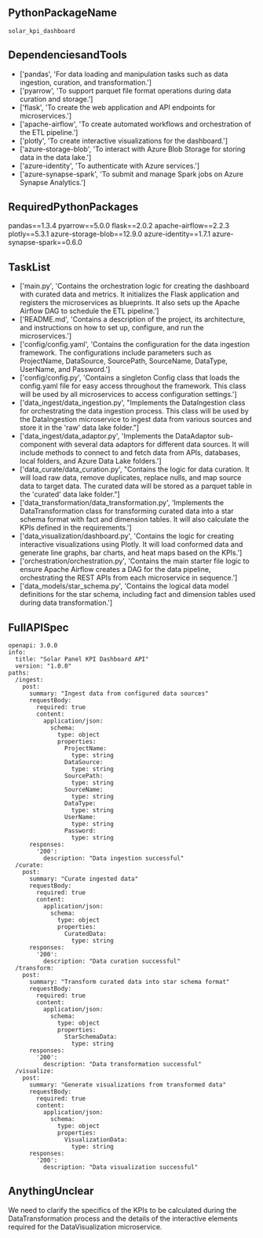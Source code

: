## PythonPackageName

```solar_kpi_dashboard```

## DependenciesandTools

- ['pandas', 'For data loading and manipulation tasks such as data ingestion, curation, and transformation.']
- ['pyarrow', 'To support parquet file format operations during data curation and storage.']
- ['flask', 'To create the web application and API endpoints for microservices.']
- ['apache-airflow', 'To create automated workflows and orchestration of the ETL pipeline.']
- ['plotly', 'To create interactive visualizations for the dashboard.']
- ['azure-storage-blob', 'To interact with Azure Blob Storage for storing data in the data lake.']
- ['azure-identity', 'To authenticate with Azure services.']
- ['azure-synapse-spark', 'To submit and manage Spark jobs on Azure Synapse Analytics.']

## RequiredPythonPackages


pandas==1.3.4
pyarrow==5.0.0
flask==2.0.2
apache-airflow==2.2.3
plotly==5.3.1
azure-storage-blob==12.9.0
azure-identity==1.7.1
azure-synapse-spark==0.6.0


## TaskList

- ['main.py', 'Contains the orchestration logic for creating the dashboard with curated data and metrics. It initializes the Flask application and registers the microservices as blueprints. It also sets up the Apache Airflow DAG to schedule the ETL pipeline.']
- ['README.md', 'Contains a description of the project, its architecture, and instructions on how to set up, configure, and run the microservices.']
- ['config/config.yaml', 'Contains the configuration for the data ingestion framework. The configurations include parameters such as ProjectName, DataSource, SourcePath, SourceName, DataType, UserName, and Password.']
- ['config/config.py', 'Contains a singleton Config class that loads the config.yaml file for easy access throughout the framework. This class will be used by all microservices to access configuration settings.']
- ['data_ingest/data_ingestion.py', "Implements the DataIngestion class for orchestrating the data ingestion process. This class will be used by the DataIngestion microservice to ingest data from various sources and store it in the 'raw' data lake folder."]
- ['data_ingest/data_adaptor.py', 'Implements the DataAdaptor sub-component with several data adaptors for different data sources. It will include methods to connect to and fetch data from APIs, databases, local folders, and Azure Data Lake folders.']
- ['data_curate/data_curation.py', "Contains the logic for data curation. It will load raw data, remove duplicates, replace nulls, and map source data to target data. The curated data will be stored as a parquet table in the 'curated' data lake folder."]
- ['data_transformation/data_transformation.py', 'Implements the DataTransformation class for transforming curated data into a star schema format with fact and dimension tables. It will also calculate the KPIs defined in the requirements.']
- ['data_visualization/dashboard.py', 'Contains the logic for creating interactive visualizations using Plotly. It will load conformed data and generate line graphs, bar charts, and heat maps based on the KPIs.']
- ['orchestration/orchestration.py', 'Contains the main starter file logic to ensure Apache Airflow creates a DAG for the data pipeline, orchestrating the REST APIs from each microservice in sequence.']
- ['data_models/star_schema.py', 'Contains the logical data model definitions for the star schema, including fact and dimension tables used during data transformation.']

## FullAPISpec


```
openapi: 3.0.0
info:
  title: "Solar Panel KPI Dashboard API"
  version: "1.0.0"
paths:
  /ingest:
    post:
      summary: "Ingest data from configured data sources"
      requestBody:
        required: true
        content:
          application/json:
            schema:
              type: object
              properties:
                ProjectName:
                  type: string
                DataSource:
                  type: string
                SourcePath:
                  type: string
                SourceName:
                  type: string
                DataType:
                  type: string
                UserName:
                  type: string
                Password:
                  type: string
      responses:
        '200':
          description: "Data ingestion successful"
  /curate:
    post:
      summary: "Curate ingested data"
      requestBody:
        required: true
        content:
          application/json:
            schema:
              type: object
              properties:
                CuratedData:
                  type: string
      responses:
        '200':
          description: "Data curation successful"
  /transform:
    post:
      summary: "Transform curated data into star schema format"
      requestBody:
        required: true
        content:
          application/json:
            schema:
              type: object
              properties:
                StarSchemaData:
                  type: string
      responses:
        '200':
          description: "Data transformation successful"
  /visualize:
    post:
      summary: "Generate visualizations from transformed data"
      requestBody:
        required: true
        content:
          application/json:
            schema:
              type: object
              properties:
                VisualizationData:
                  type: string
      responses:
        '200':
          description: "Data visualization successful"
```


## AnythingUnclear

We need to clarify the specifics of the KPIs to be calculated during the DataTransformation process and the details of the interactive elements required for the DataVisualization microservice.

